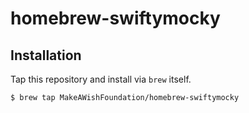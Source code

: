 homebrew-swiftymocky
===============

## Installation

Tap this repository and install via `brew` itself.

```
$ brew tap MakeAWishFoundation/homebrew-swiftymocky
```
